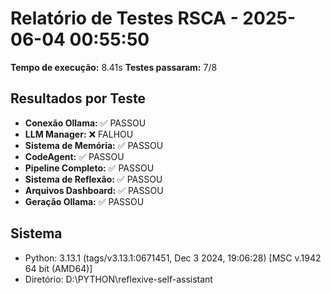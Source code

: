 # Relatório de Testes RSCA - 2025-06-04 00:55:50

**Tempo de execução:** 8.41s
**Testes passaram:** 7/8

## Resultados por Teste

- **Conexão Ollama:** ✅ PASSOU
- **LLM Manager:** ❌ FALHOU
- **Sistema de Memória:** ✅ PASSOU
- **CodeAgent:** ✅ PASSOU
- **Pipeline Completo:** ✅ PASSOU
- **Sistema de Reflexão:** ✅ PASSOU
- **Arquivos Dashboard:** ✅ PASSOU
- **Geração Ollama:** ✅ PASSOU

## Sistema
- Python: 3.13.1 (tags/v3.13.1:0671451, Dec  3 2024, 19:06:28) [MSC v.1942 64 bit (AMD64)]
- Diretório: D:\PYTHON\reflexive-self-assistant
